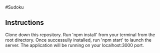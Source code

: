 #Sudoku

## Instructions
Clone down this repository. Run 'npm install' from your terminal from the root directory. Once successully installed, run 'npm start' to launch the server. The application will be running on your localhost:3000 port.
